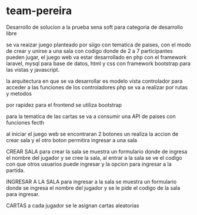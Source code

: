 # team-pereira
Desarrollo de solucion a la prueba sena soft para categoria de desarrollo libre

se va reaizar juego planteado por siigo con tematica de paises, con el modo de crear y unirse a una sala con codigo donde de 2 a 7 participantes pueden jugar, el juego web va estar desarrollado en php con el framework laravel, mysql para base de datos, html y css con framework bootstrap para las vistas y javascript.

la arquitectura en que se va desarrollar es modelo vista controlador
para acceder a las funciones de los controladores php se va a realizar por rutas y metodos

por rapidez para el frontend se utiliza bootstrap

para la tematica de las cartas se va a consumir una API de paises con funciones fecth 

al iniciar el juego web se encontraran 2 botones un realiza la accion de crear sala y el otro boton permitira ingresar a una sala

CREAR SALA
para crear la sala se muestra un formulario donde de ingresa el nombre del jugador y se cree la sala, al entrar a la sala se ve el codigo con que otros usuarios puede ingresar y la opcion para ingresar a la partida.

INGRESAR A LA SALA 
para ingresar a la sala se muestra un formulario donde se ingresa el nombre del jugador y se le pide el codigo de la sala para ingresar.

CARTAS
a cada jugador se le asignan cartas aleatorias








